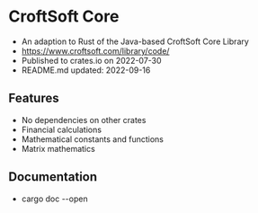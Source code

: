 # CroftSoft Core

- An adaption to Rust of the Java-based CroftSoft Core Library
- https://www.croftsoft.com/library/code/
- Published to crates.io on 2022-07-30
- README.md updated: 2022-09-16

## Features

- No dependencies on other crates
- Financial calculations
- Mathematical constants and functions
- Matrix mathematics

## Documentation

- cargo doc --open